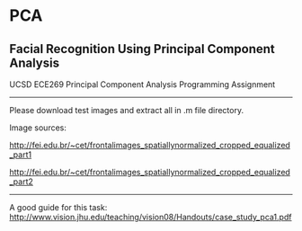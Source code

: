 # PCA

Facial Recognition Using Principal Component Analysis
---
UCSD ECE269 Principal Component Analysis Programming Assignment

---
Please download test images and extract all in .m file directory.

Image sources:


http://fei.edu.br/~cet/frontalimages_spatiallynormalized_cropped_equalized_part1

http://fei.edu.br/~cet/frontalimages_spatiallynormalized_cropped_equalized_part2

---

A good guide for this task: http://www.vision.jhu.edu/teaching/vision08/Handouts/case_study_pca1.pdf
